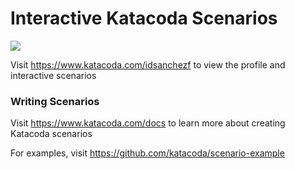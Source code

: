 # Interactive Katacoda Scenarios

[![](http://shields.katacoda.com/katacoda/idsanchezf/count.svg)](https://www.katacoda.com/idsanchezf "Get your profile on Katacoda.com")

Visit https://www.katacoda.com/idsanchezf to view the profile and interactive scenarios

### Writing Scenarios
Visit https://www.katacoda.com/docs to learn more about creating Katacoda scenarios

For examples, visit https://github.com/katacoda/scenario-example
